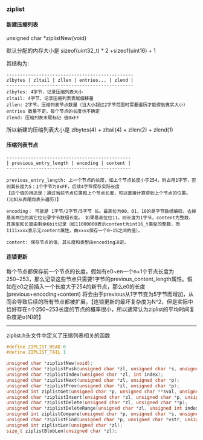 ### ziplist



#### 新建压缩列表

unsigned char *ziplistNew(void) 

默认分配的内存大小是 sizeof(uint32_t) * 2 +sizeof(uint16) + 1

其结构为:

```chinese
-----------------------------------------------
zlbytes | zltail | zllen | entries... | zlend |
-----------------------------------------------
zlbytes: 4字节，记录压缩列表大小
zltail: 4字节，记录压缩列表表尾偏移量
zllen: 2字节，压缩列表节点数量（当大小超过2字节范围时需要遍历才能得到真实大小）
entries 数量不定，每个节点的长度也不确定
zlend: 压缩列表末尾标记 值0xFF
```

所以新建的压缩列表大小是  zlbytes(4) + zltail(4) + zllen(2) + zlend(1) 

#### 压缩列表节点

```
----------------------------------------------
| previous_entry_length | encoding | content | 
----------------------------------------------

previous_entry_length: 上一个节点的长度，如上个节点长度小于254，则占用1字节，否则其长度为5：1个字节为0xFF，后续4字节保存实际长度
【这个值的用途是：通过当前节点位置和上个节点长度，可以直接计算得到上个节点的位置。(比如从表尾向表头遍历)】

encoding： 可能是 1字节/2字节/5字节 长。最高位为00，01，10的是字节数组编码，去掉最高两位的其它位记录字节数组长度。 如果最高位位11，则长度为1字节，content为整数，其类型和长度由剩余6bit记录（如11000000表示content为int16_t类型的整数，而1111xxxx表示无content属性，由xxxx保存一个0~15之间的值）。

content: 保存节点的值，其长度和类型由encoding决定。

```

####  连锁更新

每个节点都保存前一个节点的长度。假如有e0~en一个n+1个节点长度为250~253，那么记录这些节点只需要1字节的previous_content_length属性。假如在e0之前插入一个长度大于254的新节点，那么e0的长度(previous+encoding+content) 将会由于previous从1字节变为5字节而增加，从而会导致后续的所有节点都被扩展。【连锁更新的最坏复杂度为N^2，但是实际中恰好存在n个250~253长度的节点的概率很小，所以通常认为ziplist的平均时间复杂度是o(N)的】

---

ziplist.h头文件中定义了压缩列表相关的函数

``` c
#define ZIPLIST_HEAD 0
#define ZIPLIST_TAIL 1

unsigned char *ziplistNew(void);
unsigned char *ziplistPush(unsigned char *zl, unsigned char *s, unsigned int slen, int where);
unsigned char *ziplistIndex(unsigned char *zl, int index);
unsigned char *ziplistNext(unsigned char *zl, unsigned char *p);
unsigned char *ziplistPrev(unsigned char *zl, unsigned char *p);
unsigned int ziplistGet(unsigned char *p, unsigned char **sval, unsigned int *slen, long long *lval);
unsigned char *ziplistInsert(unsigned char *zl, unsigned char *p, unsigned char *s, unsigned int slen);
unsigned char *ziplistDelete(unsigned char *zl, unsigned char **p);
unsigned char *ziplistDeleteRange(unsigned char *zl, unsigned int index, unsigned int num);
unsigned int ziplistCompare(unsigned char *p, unsigned char *s, unsigned int slen);
unsigned char *ziplistFind(unsigned char *p, unsigned char *vstr, unsigned int vlen, unsigned int skip);
unsigned int ziplistLen(unsigned char *zl);
size_t ziplistBlobLen(unsigned char *zl);
```

